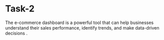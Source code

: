 # Task-2
The e-commerce dashboard is a powerful tool that can help businesses understand their sales performance, identify trends, and make data-driven decisions .
